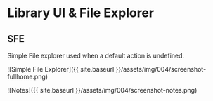 # Library UI & File Explorer

<!-- ## Display Difficulties -->

## SFE

Simple File explorer used when a default action is undefined.

![Simple File Explorer]({{ site.baseurl }}/assets/img/004/screenshot-fullhome.png)

![Notes]({{ site.baseurl }}/assets/img/004/screenshot-notes.png)

